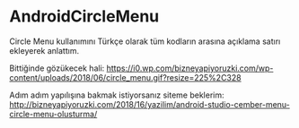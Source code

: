 # AndroidCircleMenu
Circle Menu kullanımını Türkçe olarak tüm kodların arasına açıklama satırı ekleyerek anlattım.

Bittiğinde gözükecek hali:
https://i0.wp.com/bizneyapiyoruzki.com/wp-content/uploads/2018/06/circle_menu.gif?resize=225%2C328

Adım adım yapılışına bakmak istiyorsanız siteme beklerim:
http://bizneyapiyoruzki.com/2018/16/yazilim/android-studio-cember-menu-circle-menu-olusturma/
